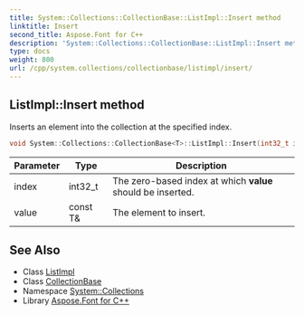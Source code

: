 ```yaml
---
title: System::Collections::CollectionBase::ListImpl::Insert method
linktitle: Insert
second_title: Aspose.Font for C++
description: 'System::Collections::CollectionBase::ListImpl::Insert method. Inserts an element into the collection at the specified index in C++.'
type: docs
weight: 800
url: /cpp/system.collections/collectionbase/listimpl/insert/
---
```

## ListImpl::Insert method


Inserts an element into the collection at the specified index.

```cpp
void System::Collections::CollectionBase<T>::ListImpl::Insert(int32_t index, const T &value)
```


| Parameter | Type | Description |
| --- | --- | --- |
| index | int32_t | The zero-based index at which **value** should be inserted. |
| value | const T\& | The element to insert. |

## See Also

* Class [ListImpl](../)
* Class [CollectionBase](../../)
* Namespace [System::Collections](../../../)
* Library [Aspose.Font for C++](../../../../)
